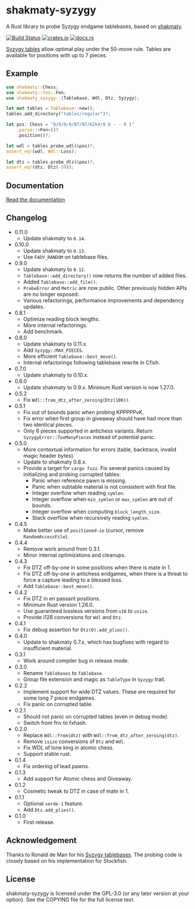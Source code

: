 shakmaty-syzygy
===============

A Rust library to probe Syzygy endgame tablebases, based on [shakmaty](https://github.com/niklasf/shakmaty).

[![Build Status](https://travis-ci.org/niklasf/shakmaty-syzygy.svg?branch=master)](https://travis-ci.org/niklasf/shakmaty-syzygy)
[![crates.io](https://img.shields.io/crates/v/shakmaty-syzygy.svg)](https://crates.io/crates/shakmaty-syzygy)
[![docs.rs](https://docs.rs/shakmaty-syzygy/badge.svg)](https://docs.rs/shakmaty-syzygy)

[Syzygy tables](https://syzygy-tables.info/#syzygy) allow optimal play under
the 50-move rule. Tables are available for positions with up to 7 pieces.

Example
-------

```rust
use shakmaty::Chess;
use shakmaty::fen::Fen;
use shakmaty_syzygy::{Tablebase, Wdl, Dtz, Syzygy};

let mut tables = Tablebase::new();
tables.add_directory("tables/regular")?;

let pos: Chess = "8/8/8/8/B7/N7/K2k4/8 b - - 0 1"
    .parse::<Fen>()?
    .position()?;

let wdl = tables.probe_wdl(&pos)?;
assert_eq!(wdl, Wdl::Loss);

let dtz = tables.probe_dtz(&pos)?;
assert_eq!(dtz, Dtz(-59));
```

Documentation
-------------

[Read the documentation](https://docs.rs/shakmaty-syzygy)

Changelog
---------

* 0.11.0
  - Update shakmaty to `0.14`.
* 0.10.0
  - Update shakmaty to `0.13`.
  - Use `FADV_RANDOM` on tablebase files.
* 0.9.0
  - Update shakmaty to `0.12`.
  - `Tablebase::add_directory()` now returns the number of added files.
  - Added `Tablebase::add_file()`.
  - `ProbeError` and `Metric` are now public. Other previously hidden APIs
    are no longer exposed.
  - Various refactorings, performance improvements and dependency updates.
* 0.8.1
  - Optimize reading block lengths.
  - More internal refactorings.
  - Add benchmark.
* 0.8.0
  - Update shakmaty to 0.11.x.
  - Add `Syzygy::MAX_PIECES`.
  - More efficient `Tablebase::best_move()`.
  - Internal refactorings following tablebase rewrite in Cfish.
* 0.7.0
  - Update shakmaty to 0.10.x.
* 0.6.0
  - Update shakmaty to 0.9.x. Minimum Rust version is now 1.27.0.
* 0.5.2
  - Fix `Wdl::from_dtz_after_zeroing(Dtz(100))`.
* 0.5.1
  - Fix out of bounds panic when probing KPPPPPvK.
  - Fix error when first group in giveaway should have had more than two
    identical pieces.
  - Only 6 pieces supported in antichess variants. Return
    `SyzygyError::TooManyPieces` instead of potential panic.
* 0.5.0
  - More contextual information for errors (table, backtrace,
    invalid magic header bytes).
  - Update to shakmaty 0.8.x.
  - Provide a target for `cargo fuzz`. Fix several panics caused by
    initializing and probing corrupted tables:
    - Panic when reference pawn is missing.
    - Panic when subtable material is not consistent with first file.
    - Integer overflow when reading `symlen`.
    - Integer overflow when `min_symlen` or `max_symlen` are out of bounds.
    - Integer overflow when computing `block_length_size`.
    - Stack overflow when recursively reading `symlen`.
* 0.4.5
  - Make better use of `positioned-io` (cursor, remove `RandomAccessFile`).
* 0.4.4
  - Remove work around from 0.3.1.
  - Minor internal optimizations and cleanups.
* 0.4.3
  - Fix DTZ off-by-one in some positions when there is mate in 1.
  - Fix DTZ off-by-one in antichess endgames, when there is a threat to force
    a capture leading to a blessed loss.
  - Add `Tablebase::best_move()`.
* 0.4.2
  - Fix DTZ in en passant positions.
  - Minimum Rust version 1.26.0.
  - Use guaranteed lossless versions from `u16` to `usize`.
  - Provide i128 conversions for `Wdl` and `Dtz`.
* 0.4.1
  - Fix debug assertion for `Dtz(0).add_plies()`.
* 0.4.0
  - Update to shakmaty 0.7.x, which has bugfixes with regard to insufficient
    material.
* 0.3.1
  - Work around compiler bug in release mode.
* 0.3.0
  - Rename `Tablebases` to `Tablebase`.
  - Group file extension and magic as `TableType` in `Syzygy` trait.
* 0.2.2
  - Implement support for wide DTZ values. These are required for some long
    7 piece endgames.
  - Fix panic on corrupted table.
* 0.2.1
  - Should not panic on corrupted tables (even in debug mode).
  - Switch from fnv to fxhash.
* 0.2.0
  - Replace `Wdl::from(dtz)` with `Wdl::from_dtz_after_zeroing(dtz)`.
  - Remove `isize` conversions of `Dtz` and `Wdl`.
  - Fix WDL of lone king in atomic chess.
  - Support stable rust.
* 0.1.4
  - Fix ordering of lead pawns.
* 0.1.3
  - Add support for Atomic chess and Giveaway.
* 0.1.2
  - Cosmetic tweak to DTZ in case of mate in 1.
* 0.1.1
  - Optional `serde-1` feature.
  - Add `Dtz.add_plies()`.
* 0.1.0
  - First release.

Acknowledgement
---------------

Thanks to Ronald de Man for his [Syzygy tablebases](https://github.com/syzygy1/tb).
The probing code is closely based on his implementation for Stockfish.

License
-------

shakmaty-syzygy is licensed under the GPL-3.0 (or any later version at your
option). See the COPYING file for the full license text.
